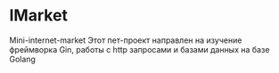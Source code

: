 # IMarket
Mini-internet-market
Этот пет-проект направлен на изучение фреймворка Gin, работы с http запросами и базами данных на базе Golang
